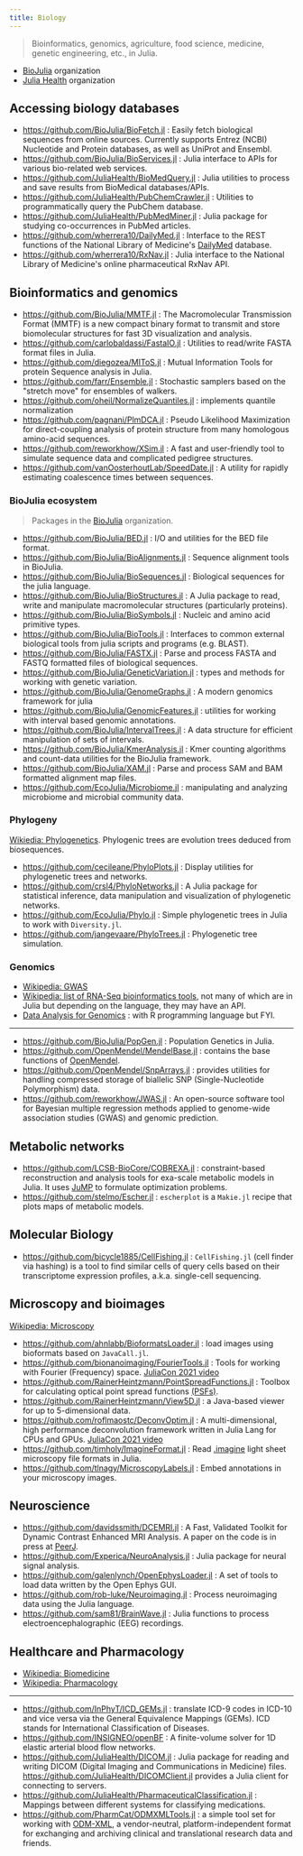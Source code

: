 ```yaml
---
title: Biology
---
```


> Bioinformatics, genomics, agriculture, food science, medicine, genetic engineering, etc., in Julia.

- [BioJulia](https://biojulia.dev/) organization
- [Julia Health](https://juliahealth.org) organization

## Accessing biology databases

- https://github.com/BioJulia/BioFetch.jl : Easily fetch biological sequences from online sources. Currently supports Entrez (NCBI) Nucleotide and Protein databases, as well as UniProt and Ensembl.
- https://github.com/BioJulia/BioServices.jl : Julia interface to APIs for various bio-related web services.
- https://github.com/JuliaHealth/BioMedQuery.jl : Julia utilities to process and save results from BioMedical databases/APIs.
- https://github.com/JuliaHealth/PubChemCrawler.jl : Utilities to programmatically query the PubChem database.
- https://github.com/JuliaHealth/PubMedMiner.jl : Julia package for studying co-occurrences in PubMed articles.
- https://github.com/wherrera10/DailyMed.jl : Interface to the REST functions of the National Library of Medicine's [DailyMed](https://dailymed.nlm.nih.gov/dailymed/app-support-web-services.cfm) database.
- https://github.com/wherrera10/RxNav.jl : Julia interface to the National Library of Medicine's online pharmaceutical RxNav API.

## Bioinformatics and genomics

- https://github.com/BioJulia/MMTF.jl : The Macromolecular Transmission Format (MMTF) is a new compact binary format to transmit and store biomolecular structures for fast 3D visualization and analysis.
- https://github.com/carlobaldassi/FastaIO.jl : Utilities to read/write FASTA format files in Julia.
- https://github.com/diegozea/MIToS.jl : Mutual Information Tools for protein Sequence analysis in Julia.
- https://github.com/farr/Ensemble.jl : Stochastic samplers based on the "stretch move" for ensembles of walkers.
- https://github.com/oheil/NormalizeQuantiles.jl : implements quantile normalization
- https://github.com/pagnani/PlmDCA.jl : Pseudo Likelihood Maximization for direct-coupling analysis of protein structure from many homologous amino-acid sequences.
- https://github.com/reworkhow/XSim.jl : A fast and user-friendly tool to simulate sequence data and complicated pedigree structures.
- https://github.com/vanOosterhoutLab/SpeedDate.jl : A utility for rapidly estimating coalescence times between sequences.

### BioJulia ecosystem

> Packages in the [BioJulia](https://biojulia.dev/) organization.

- https://github.com/BioJulia/BED.jl : I/O and utilities for the BED file format.
- https://github.com/BioJulia/BioAlignments.jl :  Sequence alignment tools in BioJulia.
- https://github.com/BioJulia/BioSequences.jl : Biological sequences for the julia language.
- https://github.com/BioJulia/BioStructures.jl : A Julia package to read, write and manipulate macromolecular structures (particularly proteins).
- https://github.com/BioJulia/BioSymbols.jl : Nucleic and amino acid primitive types.
- https://github.com/BioJulia/BioTools.jl : Interfaces to common external biological tools from julia scripts and programs (e.g. BLAST).
- https://github.com/BioJulia/FASTX.jl : Parse and process FASTA and FASTQ formatted files of biological sequences.
- https://github.com/BioJulia/GeneticVariation.jl : types and methods for working with genetic variation.
- https://github.com/BioJulia/GenomeGraphs.jl :  A modern genomics framework for julia
- https://github.com/BioJulia/GenomicFeatures.jl : utilities for working with interval based genomic annotations.
- https://github.com/BioJulia/IntervalTrees.jl : A data structure for efficient manipulation of sets of intervals.
- https://github.com/BioJulia/KmerAnalysis.jl :  Kmer counting algorithms and count-data utilities for the BioJulia framework.
- https://github.com/BioJulia/XAM.jl : Parse and process SAM and BAM formatted alignment map files.
- https://github.com/EcoJulia/Microbiome.jl : manipulating and analyzing microbiome and microbial community data.

### Phylogeny

[Wikiedia: Phylogenetics](https://en.wikipedia.org/wiki/Phylogenetics). Phylogenic trees are evolution trees deduced from biosequences.

- https://github.com/cecileane/PhyloPlots.jl : Display utilities for phylogenetic trees and networks.
- https://github.com/crsl4/PhyloNetworks.jl : A Julia package for statistical inference, data manipulation and visualization of phylogenetic networks.
- https://github.com/EcoJulia/Phylo.jl : Simple phylogenetic trees in Julia to work with `Diversity.jl`.
- https://github.com/jangevaare/PhyloTrees.jl : Phylogenetic tree simulation.

### Genomics

- [Wikipedia: GWAS](https://en.wikipedia.org/wiki/Genome-wide_association_study)
- [Wikipedia: list of RNA-Seq bioinformatics tools](https://en.wikipedia.org/wiki/List_of_RNA-Seq_bioinformatics_tools), not many of which are in Julia but depending on the language, they may have an API.
- [Data Analysis for Genomics](https://genomicsclass.github.io/book/) : with R programming language but FYI.

---

- https://github.com/BioJulia/PopGen.jl : Population Genetics in Julia.
- https://github.com/OpenMendel/MendelBase.jl : contains the base functions of [OpenMendel](https://openmendel.github.io/).
- https://github.com/OpenMendel/SnpArrays.jl : provides utilities for handling compressed storage of biallelic SNP (Single-Nucleotide Polymorphism) data.
- https://github.com/reworkhow/JWAS.jl : An open-source software tool for Bayesian multiple regression methods applied to genome-wide association studies (GWAS) and genomic prediction.

## Metabolic networks

- https://github.com/LCSB-BioCore/COBREXA.jl : constraint-based reconstruction and analysis tools for exa-scale metabolic models in Julia. It uses [JuMP](https://github.com/jump-dev/JuMP.jl) to formulate optimization problems.
- https://github.com/stelmo/Escher.jl : `escherplot` is a `Makie.jl` recipe that plots maps of metabolic models.

## Molecular Biology

- https://github.com/bicycle1885/CellFishing.jl : `CellFishing.jl` (cell finder via hashing) is a tool to find similar cells of query cells based on their transcriptome expression profiles, a.k.a. single-cell sequencing.

## Microscopy and bioimages

[Wikipedia: Microscopy](https://en.wikipedia.org/wiki/Microscopy)

- https://github.com/ahnlabb/BioformatsLoader.jl : load images using bioformats based on `JavaCall.jl`.
- https://github.com/bionanoimaging/FourierTools.jl : Tools for working with Fourier (Frequency) space. [JuliaCon 2021 video](https://youtu.be/qYgJDb_Ko2E)
- https://github.com/RainerHeintzmann/PointSpreadFunctions.jl : Toolbox for calculating optical point spread functions [(PSFs)](https://en.wikipedia.org/wiki/Point_spread_function).
- https://github.com/RainerHeintzmann/View5D.jl : a Java-based viewer for up to 5-dimensional data.
- https://github.com/roflmaostc/DeconvOptim.jl : A multi-dimensional, high performance deconvolution framework written in Julia Lang for CPUs and GPUs. [JuliaCon 2021 video](https://youtu.be/FodpnOhccis)
- https://github.com/timholy/ImagineFormat.jl : Read [.imagine](http://dotwhat.net/file/extension/imagine/7604) light sheet microscopy file formats in Julia.
- https://github.com/tlnagy/MicroscopyLabels.jl : Embed annotations in your microscopy images.

## Neuroscience

- https://github.com/davidssmith/DCEMRI.jl : A Fast, Validated Toolkit for Dynamic Contrast Enhanced MRI Analysis. A paper on the code is in press at [PeerJ](https://peerj.com/preprints/670/).
- https://github.com/Experica/NeuroAnalysis.jl : Julia package for neural signal analysis.
- https://github.com/galenlynch/OpenEphysLoader.jl : A set of tools to load data written by the Open Ephys GUI.
- https://github.com/rob-luke/Neuroimaging.jl : Process neuroimaging data using the Julia language.
- https://github.com/sam81/BrainWave.jl : Julia functions to process electroencephalographic (EEG) recordings.

## Healthcare and Pharmacology

- [Wikipedia: Biomedicine](https://en.wikipedia.org/wiki/Category:Biomedicine)
- [Wikipedia: Pharmacology](https://en.wikipedia.org/wiki/Pharmacology)

---

- https://github.com/InPhyT/ICD_GEMs.jl : translate ICD-9 codes in ICD-10 and vice versa via the General Equivalence Mappings (GEMs). ICD stands for International Classification of Diseases.
- https://github.com/INSIGNEO/openBF : A finite-volume solver for 1D elastic arterial blood flow networks.
- https://github.com/JuliaHealth/DICOM.jl : Julia package for reading and writing DICOM (Digital Imaging and Communications in Medicine) files. https://github.com/JuliaHealth/DICOMClient.jl provides a Julia client for connecting to servers.
- https://github.com/JuliaHealth/PharmaceuticalClassification.jl : Mappings between different systems for classifying medications.
- https://github.com/PharmCat/ODMXMLTools.jl : a simple tool set for working with [ODM-XML](https://www.cdisc.org/standards/data-exchange/odm), a vendor-neutral, platform-independent format for exchanging and archiving clinical and translational research data and friends.
